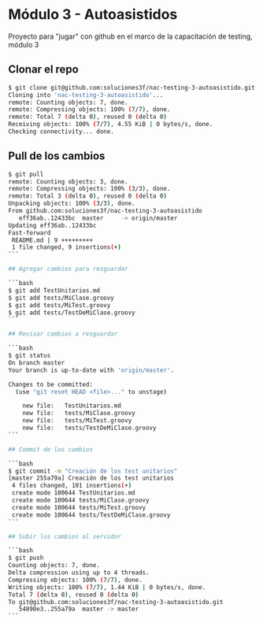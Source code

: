 # Módulo 3 - Autoasistidos

Proyecto para "jugar" con github en el marco de la capacitación de testing, módulo 3

## Clonar el repo

```bash
$ git clone git@github.com:soluciones3f/nac-testing-3-autoasistido.git
Cloning into 'nac-testing-3-autoasistido'...
remote: Counting objects: 7, done.
remote: Compressing objects: 100% (7/7), done.
remote: Total 7 (delta 0), reused 0 (delta 0)
Receiving objects: 100% (7/7), 4.55 KiB | 0 bytes/s, done.
Checking connectivity... done.
```

## Pull de los cambios
````bash
$ git pull
remote: Counting objects: 3, done.
remote: Compressing objects: 100% (3/3), done.
remote: Total 3 (delta 0), reused 0 (delta 0)
Unpacking objects: 100% (3/3), done.
From github.com:soluciones3f/nac-testing-3-autoasistido
   eff36ab..12433bc  master     -> origin/master
Updating eff36ab..12433bc
Fast-forward
 README.md | 9 +++++++++
 1 file changed, 9 insertions(+)
```

## Agregar cambios para resguardar

```bash
$ git add TestUnitarios.md 
$ git add tests/MiClase.groovy 
$ git add tests/MiTest.groovy 
$ git add tests/TestDeMiClase.groovy 
```

## Revisar cambios a resguardar

```bash
$ git status
On branch master
Your branch is up-to-date with 'origin/master'.

Changes to be committed:
  (use "git reset HEAD <file>..." to unstage)

	new file:   TestUnitarios.md
	new file:   tests/MiClase.groovy
	new file:   tests/MiTest.groovy
	new file:   tests/TestDeMiClase.groovy
```

## Commit de los cambios

```bash
$ git commit -m "Creación de los test unitarios"
[master 255a79a] Creación de los test unitarios
 4 files changed, 101 insertions(+)
 create mode 100644 TestUnitarios.md
 create mode 100644 tests/MiClase.groovy
 create mode 100644 tests/MiTest.groovy
 create mode 100644 tests/TestDeMiClase.groovy
```

## Subir los cambios al servidor

```bash
$ git push
Counting objects: 7, done.
Delta compression using up to 4 threads.
Compressing objects: 100% (7/7), done.
Writing objects: 100% (7/7), 1.44 KiB | 0 bytes/s, done.
Total 7 (delta 0), reused 0 (delta 0)
To git@github.com:soluciones3f/nac-testing-3-autoasistido.git
   54890e3..255a79a  master -> master
```





